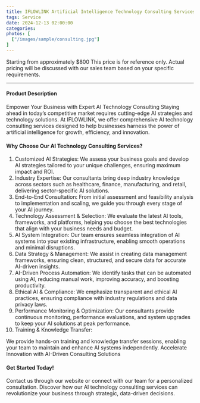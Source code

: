 ```yaml
---
title: IFLOWLINK Artificial Intelligence Technology Consulting Services
tags: Service
date: 2024-12-13 02:00:00
categories: 
photos: [
  ["/images/sample/consulting.jpg"]
] 
---
```


Starting from approximately $800
This price is for reference only. Actual pricing will be discussed with our sales team based on your specific requirements.

<!--more-->

---

#### Product Description
Empower Your Business with Expert AI Technology Consulting
Staying ahead in today’s competitive market requires cutting-edge AI strategies and technology solutions. At IFLOWLINK, we offer comprehensive AI technology consulting services designed to help businesses harness the power of artificial intelligence for growth, efficiency, and innovation.

#### Why Choose Our AI Technology Consulting Services?
1. Customized AI Strategies:
We assess your business goals and develop AI strategies tailored to your unique challenges, ensuring maximum impact and ROI.
2. Industry Expertise:
Our consultants bring deep industry knowledge across sectors such as healthcare, finance, manufacturing, and retail, delivering sector-specific AI solutions.
3. End-to-End Consultation:
From initial assessment and feasibility analysis to implementation and scaling, we guide you through every stage of your AI journey.
4. Technology Assessment & Selection:
We evaluate the latest AI tools, frameworks, and platforms, helping you choose the best technologies that align with your business needs and budget.
5. AI System Integration:
Our team ensures seamless integration of AI systems into your existing infrastructure, enabling smooth operations and minimal disruptions.
6. Data Strategy & Management:
We assist in creating data management frameworks, ensuring clean, structured, and secure data for accurate AI-driven insights.
7. AI-Driven Process Automation:
We identify tasks that can be automated using AI, reducing manual work, improving accuracy, and boosting productivity.
8. Ethical AI & Compliance:
We emphasize transparent and ethical AI practices, ensuring compliance with industry regulations and data privacy laws.
9. Performance Monitoring & Optimization:
Our consultants provide continuous monitoring, performance evaluations, and system upgrades to keep your AI solutions at peak performance.
10. Training & Knowledge Transfer:

We provide hands-on training and knowledge transfer sessions, enabling your team to maintain and enhance AI systems independently.
Accelerate Innovation with AI-Driven Consulting Solutions

#### Get Started Today!
Contact us through our website or connect with our team for a personalized consultation. Discover how our AI technology consulting services can revolutionize your business through strategic, data-driven decisions.